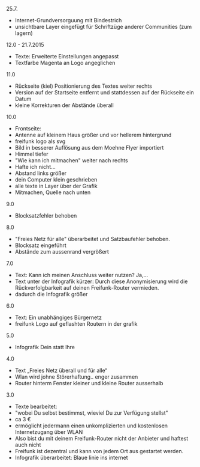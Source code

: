 25.7.
* Internet-Grundversorguung mit Bindestrich
* unsichtbare Layer eingefügt für Schriftzüge anderer Communities (zum lagern)

12.0 - 21.7.2015
* Texte: Erweiterte Einstellungen angepasst
* Textfarbe Magenta an Logo angeglichen

11.0
* Rückseite (kiel) Positionierung des Textes weiter rechts
* Version auf der Startseite entfernt und stattdessen auf der Rückseite ein Datum
* kleine Korrekturen der Abstände überall

10.0
* Frontseite:
 * Antenne auf kleinem Haus größer und vor hellerem hintergrund
 * freifunk logo als svg
 * Bild in besserer Auflösung aus dem Moehne Flyer importiert
* Himmel tiefer
* "Wie kann ich mitmachen" weiter nach rechts
* Hafte ich nicht...
 * Abstand links größer
 * dein Computer klein geschrieben
 * alle texte in Layer über der Grafik
* Mitmachen, Quelle nach unten

9.0
* Blocksatzfehler behoben

8.0
* "Freies Netz für alle" überarbeitet und Satzbaufehler behoben.
* Blocksatz eingeführt
* Abstände zum aussenrand vergrößert

7.0
* Text: Kann ich meinen Anschluss weiter nutzen? Ja,... 
* Text unter der Infografik kürzer: Durch diese Anonymisierung wird die Rückverfolgbarkeit auf deinen Freifunk-Router vermieden.
* dadurch die Infografik größer

6.0
* Text: Ein unabhängiges Bürgernetz
* freifunk Logo auf geflashten Routern in der grafik

5.0
* Infografik Dein statt Ihre

4.0
* Text „Freies Netz überall und für alle“
* Wlan wird johne Störerhaftung.. enger zusammen
* Router hinterm Fenster kleiner und kleine Router ausserhalb

3.0
* Texte bearbeitet: 
 * "wobei Du selbst bestimmst, wieviel Du zur Verfügung stellst"
 * ca 3 €
 * ermöglicht jedermann einen unkomplizierten und kostenlosen Internetzugang über WLAN
 * Also bist du mit deinem Freifunk-Router nicht der Anbieter und haftest auch nicht 
 * Freifunk ist dezentral und kann von jedem Ort aus gestartet werden. 
* Infografik überarbeitet: Blaue linie ins internet
